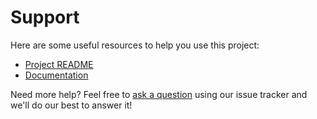 # Support

Here are some useful resources to help you use this project:

- [Project README](../README.md)
- [Documentation](https://docs.biurad.com/php-starter)

Need more help? Feel free to [ask a question](https://github.com/biurad/php-starter/issues/new?labels=question) using our issue tracker and we'll do our best to answer it!
